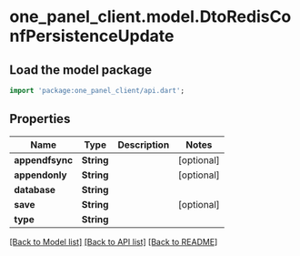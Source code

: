 # one_panel_client.model.DtoRedisConfPersistenceUpdate

## Load the model package
```dart
import 'package:one_panel_client/api.dart';
```

## Properties
Name | Type | Description | Notes
------------ | ------------- | ------------- | -------------
**appendfsync** | **String** |  | [optional] 
**appendonly** | **String** |  | [optional] 
**database** | **String** |  | 
**save** | **String** |  | [optional] 
**type** | **String** |  | 

[[Back to Model list]](../README.md#documentation-for-models) [[Back to API list]](../README.md#documentation-for-api-endpoints) [[Back to README]](../README.md)


